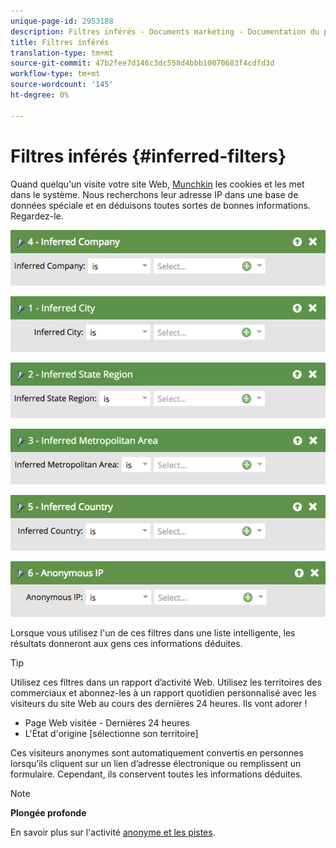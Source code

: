 ```yaml
---
unique-page-id: 2953188
description: Filtres inférés - Documents marketing - Documentation du produit
title: Filtres inférés
translation-type: tm+mt
source-git-commit: 47b2fee7d146c3dc558d4bbb10070683f4cdfd3d
workflow-type: tm+mt
source-wordcount: '145'
ht-degree: 0%

---
```



# Filtres inférés {#inferred-filters}

Quand quelqu&#39;un visite votre site Web, [Munchkin](../../../../product-docs/administration/additional-integrations/add-munchkin-tracking-code-to-your-website.md) les cookies et les met dans le système. Nous recherchons leur adresse IP dans une base de données spéciale et en déduisons toutes sortes de bonnes informations. Regardez-le.

![](assets/image2015-4-27-13-3a25-3a46.png)

![](assets/image2015-4-27-16-3a58-3a53.png)

![](assets/image2015-4-27-16-3a59-3a35.png)

![](assets/image2015-4-27-17-3a0-3a12.png)

![](assets/image2015-4-27-13-3a36-3a9.png)

![](assets/image2015-4-27-13-3a30-3a48.png)

Lorsque vous utilisez l&#39;un de ces filtres dans une liste intelligente, les résultats donneront aux gens ces informations déduites.

>[!TIP]
>
>Utilisez ces filtres dans un rapport d’activité Web. Utilisez les territoires des commerciaux et abonnez-les à un rapport quotidien personnalisé avec les visiteurs du site Web au cours des dernières 24 heures. Ils vont adorer !
>
>* Page Web visitée - Dernières 24 heures
>* L&#39;État d&#39;origine [sélectionne son territoire]

>



Ces visiteurs anonymes sont automatiquement convertis en personnes lorsqu’ils cliquent sur un lien d’adresse électronique ou remplissent un formulaire. Cependant, ils conservent toutes les informations déduites.

>[!NOTE]
>
>**Plongée profonde**
>
>En savoir plus sur l&#39;activité [anonyme et les pistes](../../../../product-docs/core-marketo-concepts/smart-lists-and-static-lists/managing-people-in-smart-lists/understanding-anonymous-activity-and-people.md).

